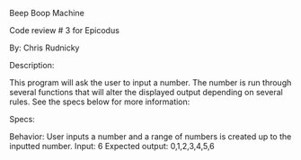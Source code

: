 Beep Boop Machine

Code review # 3 for Epicodus

By: Chris Rudnicky

Description:

This program will ask the user to input a number. The number is run through several functions that will alter the displayed output depending on several rules. See the specs below for more information:

Specs:

Behavior: User inputs a number and a range of numbers is created up to the inputted number.
Input: 6
Expected output: 0,1,2,3,4,5,6
